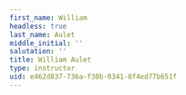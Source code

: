```yaml
---
first_name: William
headless: true
last_name: Aulet
middle_initial: ''
salutation: ''
title: William Aulet
type: instructor
uid: e462d837-736a-f30b-0341-8f4ed77b651f
---
```

